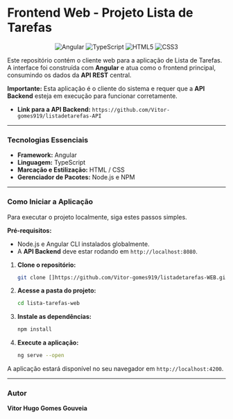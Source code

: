 # Frontend Web - Projeto Lista de Tarefas

<p align="center">
  <img src="https://img.shields.io/badge/Angular-DD0031?style=for-the-badge&logo=angular&logoColor=white" alt="Angular">
  <img src="https://img.shields.io/badge/TypeScript-007ACC?style=for-the-badge&logo=typescript&logoColor=white" alt="TypeScript">
  <img src="https://img.shields.io/badge/HTML5-E34F26?style=for-the-badge&logo=html5&logoColor=white" alt="HTML5">
  <img src="https://img.shields.io/badge/CSS3-1572B6?style=for-the-badge&logo=css3&logoColor=white" alt="CSS3">
</p>

Este repositório contém o cliente web para a aplicação de Lista de Tarefas. A interface foi construída com **Angular** e atua como o frontend principal, consumindo os dados da **API REST** central.

**Importante:** Esta aplicação é o cliente do sistema e requer que a **API Backend** esteja em execução para funcionar corretamente.

* **Link para a API Backend:** `https://github.com/Vitor-gomes919/listadetarefas-API`

---

### Tecnologias Essenciais

* **Framework:** Angular
* **Linguagem:** TypeScript
* **Marcação e Estilização:** HTML / CSS
* **Gerenciador de Pacotes:** Node.js e NPM

---

### Como Iniciar a Aplicação

Para executar o projeto localmente, siga estes passos simples.

**Pré-requisitos:**
* Node.js e Angular CLI instalados globalmente.
* A **API Backend** deve estar rodando em `http://localhost:8080`.

1.  **Clone o repositório:**
    ```bash
    git clone []https://github.com/Vitor-gomes919/listadetarefas-WEB.git
    ```

2.  **Acesse a pasta do projeto:**
    ```bash
    cd lista-tarefas-web
    ```

3.  **Instale as dependências:**
    ```bash
    npm install
    ```

4.  **Execute a aplicação:**
    ```bash
    ng serve --open
    ```

A aplicação estará disponível no seu navegador em `http://localhost:4200`.

---

### Autor

**Vitor Hugo Gomes Gouveia**
